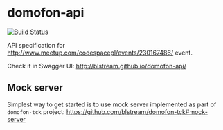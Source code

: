 # domofon-api
[![Build Status](https://travis-ci.org/blstream/domofon-api.svg?branch=master)](https://travis-ci.org/blstream/domofon-api)

API specification for http://www.meetup.com/codespacepl/events/230167486/ event.

Check it in Swagger UI: http://blstream.github.io/domofon-api/

## Mock server

Simplest way to get started is to use mock server implemented as part of `domofon-tck` project: https://github.com/blstream/domofon-tck#mock-server 
